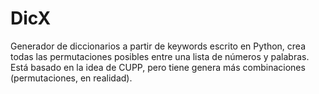 # DicX
Generador de diccionarios a partir de keywords escrito en Python, crea todas las permutaciones posibles entre una lista de números y palabras.
Está basado en la idea de CUPP, pero tiene genera más combinaciones (permutaciones, en realidad).
